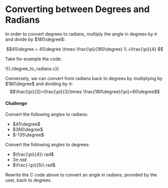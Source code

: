 # Converting between Degrees and Radians

In order to convert degrees to radians, multiply the angle in degrees by $\pi$ and divide by $180\degree$:

$$45\degree = 45\degree \times \frac{\pi}{180\degree} \\
=\frac{\pi}{4}
$$

Take for example the code:

!{{./degree_to_radians.c}}

Conversely, we can convert from radians back to degrees by multiplying by $180\degree$ and dividing by $\pi$:
$$\frac{\pi}{3}=\frac{\pi}{3}\times \frac{180\degree}{\pi}=60\degree$$

#### Challenge
Convert the following angles to radians:
- $45\degree$
- $360\degree$
- $-135\degree$

Convert the following angles to degrees:
- $\frac{\pi}{4}\ rad$
- $3\pi \ rad$
- $\frac{-\pi}{5}\ rad$

Rewrite the C code above to convert an angle in radians, provided by the user, back to degrees.
